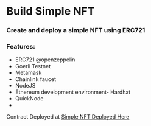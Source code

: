  # Build Simple NFT
 
### Create and deploy a simple NFT using ERC721
### Features:
- ERC721 @openzeppelin
- Goerli Testnet
- Metamask
- Chainlink faucet
- NodeJS
- Ethereum development environment- Hardhat
- QuickNode
-
Contract Deployed at [Simple NFT Deployed Here](https://goerli.etherscan.io/address/0x7dBf67cbC7b6E03Cf85f27EC93EB99826a98586c)